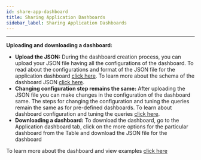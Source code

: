 ```yaml
---
id: share-app-dashboard
title: Sharing Application Dashboards
sidebar_label: Sharing Application Dashboards
---
```


___

**Uploading and downloading a dashboard:**

- **Upload the JSON:** During the dashboard creation process, you can upload your JSON file having all the configurations of the dashboard. To read about the configurations and format of the JSON file for the application dashboard [click here](../concepts/app-infra-monitoring). To learn more about the schema of the dashboard JSON [click here](https://raw.githubusercontent.com/litmuschaos/litmus/master/monitoring/portal-dashboards/schema.json).
- **Changing configuration step remains the same:** After uploading the JSON file you can make changes in the configuration of the dashboard same. The steps for changing the configuration and tuning the queries remain the same as for pre-defined dashboards. To learn about dashboard configuration and tuning the queries [click here](editing-queries-app-dashboard).
- **Downloading a dashboard:** To download the dashboard, go to the Application dashboard tab, click on the more options for the particular dashboard from the Table and download the JSON file for the dashboard

To learn more about the dashboard and view examples [click here](https://github.com/litmuschaos/chaos-charts/tree/master/monitoring/dashboards/litmus-portal)
